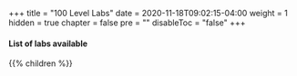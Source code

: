+++
title = "100 Level Labs"
date = 2020-11-18T09:02:15-04:00
weight = 1
hidden = true 
chapter = false
pre = ""
disableToc = "false"
+++

#### List of labs available
{{% children %}}
